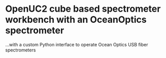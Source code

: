 # OpenUC2 cube based spectrometer workbench with an OceanOptics spectrometer

...with a custom Python interface to operate Ocean Optics USB fiber spectrometers
